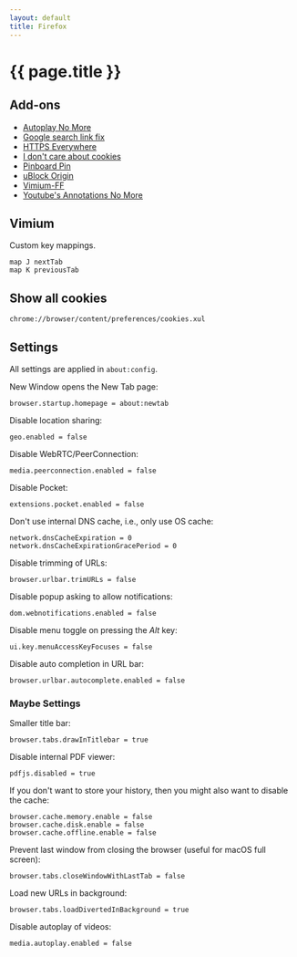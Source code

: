 ```yaml
---
layout: default
title: Firefox
---
```


# {{ page.title }}

## Add-ons

- [Autoplay No More](https://addons.mozilla.org/firefox/addon/autoplay-no-more/)
- [Google search link fix](https://addons.mozilla.org/firefox/addon/google-search-link-fix/)
- [HTTPS Everywhere](https://addons.mozilla.org/firefox/addon/https-everywhere/)
- [I don't care about cookies](https://addons.mozilla.org/firefox/addon/i-dont-care-about-cookies/)
- [Pinboard Pin](https://addons.mozilla.org/firefox/addon/pinboard-pin/)
- [uBlock Origin](https://addons.mozilla.org/firefox/addon/ublock-origin/)
- [Vimium-FF](https://addons.mozilla.org/firefox/addon/vimium-ff/)
- [Youtube's Annotations No More](https://addons.mozilla.org/firefox/addon/youtubes-annotations-no-more/)

## Vimium

Custom key mappings.

    map J nextTab
    map K previousTab

## Show all cookies

    chrome://browser/content/preferences/cookies.xul

## Settings

All settings are applied in `about:config`.

New Window opens the New Tab page:

    browser.startup.homepage = about:newtab

Disable location sharing:

    geo.enabled = false

Disable WebRTC/PeerConnection:

    media.peerconnection.enabled = false

Disable Pocket:

    extensions.pocket.enabled = false

Don't use internal DNS cache, i.e., only use OS cache:

    network.dnsCacheExpiration = 0
    network.dnsCacheExpirationGracePeriod = 0

Disable trimming of URLs:

    browser.urlbar.trimURLs = false

Disable popup asking to allow notifications:

    dom.webnotifications.enabled = false

Disable menu toggle on pressing the *Alt* key:

    ui.key.menuAccessKeyFocuses = false

Disable auto completion in URL bar:

    browser.urlbar.autocomplete.enabled = false

### Maybe Settings

Smaller title bar:

    browser.tabs.drawInTitlebar = true

Disable internal PDF viewer:

    pdfjs.disabled = true

If you don't want to store your history, then you might also want to
disable the cache:

    browser.cache.memory.enable = false
    browser.cache.disk.enable = false
    browser.cache.offline.enable = false

Prevent last window from closing the browser (useful for macOS full screen):

    browser.tabs.closeWindowWithLastTab = false

Load new URLs in background:

    browser.tabs.loadDivertedInBackground = true

Disable autoplay of videos:

    media.autoplay.enabled = false
